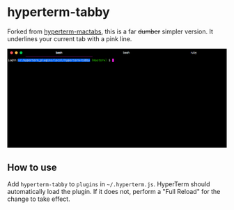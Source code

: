 hyperterm-tabby
========================

Forked from [hyperterm-mactabs](https://github.com/insanityfarm/hyperterm-mactabs), this is a far ~~dumber~~ simpler version. It underlines your current tab with a pink line. 

![Screenshot](screenshot.png)

How to use
----------

Add `hyperterm-tabby` to `plugins` in `~/.hyperterm.js`. HyperTerm should automatically load the plugin. If it does not, perform a "Full Reload" for the change to take effect.

[Hyperterm]: https://hyperterm.org/
